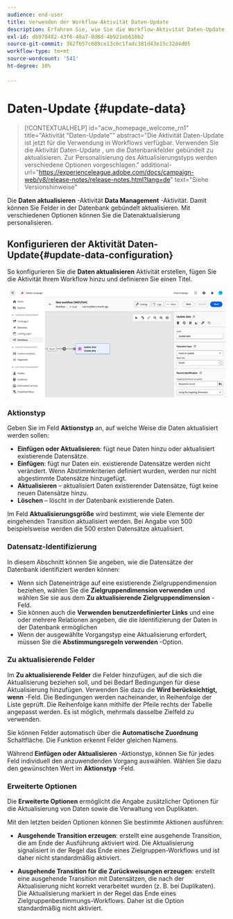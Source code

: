 ```yaml
---
audience: end-user
title: Verwenden der Workflow-Aktivität Daten-Update
description: Erfahren Sie, wie Sie die Workflow-Aktivität Daten-Update verwenden.
exl-id: db978482-43f6-48a7-8d8d-4b921eb610b2
source-git-commit: 362f657c689ce13c6c1fadc381d43e15c32d4d05
workflow-type: tm+mt
source-wordcount: '541'
ht-degree: 30%

---
```


# Daten-Update {#update-data}


>[!CONTEXTUALHELP]
>id="acw_homepage_welcome_rn1"
>title="Aktivität &quot;Daten-Update&quot;"
>abstract="Die Aktivität Daten-Update ist jetzt für die Verwendung in Workflows verfügbar. Verwenden Sie die Aktivität Daten-Update , um die Datenbankfelder gebündelt zu aktualisieren. Zur Personalisierung des Aktualisierungstyps werden verschiedene Optionen vorgeschlagen."
>additional-url="https://experienceleague.adobe.com/docs/campaign-web/v8/release-notes/release-notes.html?lang=de" text="Siehe Versionshinweise"



Die **Daten aktualisieren** -Aktivität **Data Management** -Aktivität. Damit können Sie Felder in der Datenbank gebündelt aktualisieren. Mit verschiedenen Optionen können Sie die Datenaktualisierung personalisieren.

<!--
The **Operation type** field lets you choose the process to be carried out on the data in the database. Select the first option to add data or update (it if it has already been added). You can also only add data, only update data, or delete data. Select the **Update and merge collections** to select a primary record to link duplicates to, and delete those duplicates safely

Specify how to identify the records in the database: if data relate to an existing targeting dimension, select the **Using the targeting dimension** option and select the targeting dimension and fields to update. Otherwise, specify one or more custom links to identify the data in the database, or direct use of reconciliation keys.

Select the fields to update and reconciliation settings. You can use the **Auto-mapping** option to automatically identify the fields to be updated.

The **Advanced options** section let you specify additional settings to manage data and duplicates.

Toggle the **Generate an outbound transition** option to add an outbound transition that will be activated at the end of the execution of the **Update data** activity. The update generally marks the end of a targeting workflow and therefore the option is not activated by default.

Toggle the **Generate an outbound transition for rejects** option to add an outbound transition containing records that have not been correctly processed after the update (for example if there is a duplicate). The update generally marks the end of a targeting workflow and therefore the option is not activated by default.
-->

## Konfigurieren der Aktivität Daten-Update{#update-data-configuration}

So konfigurieren Sie die **Daten aktualisieren** Aktivität erstellen, fügen Sie die Aktivität Ihrem Workflow hinzu und definieren Sie einen Titel.

![](../assets/workflow-update-data.png)

### Aktionstyp

Geben Sie im Feld **Aktionstyp** an, auf welche Weise die Daten aktualisiert werden sollen:

* **Einfügen oder Aktualisieren**: fügt neue Daten hinzu oder aktualisiert existierende Datensätze.
* **Einfügen**: fügt nur Daten ein. existierende Datensätze werden nicht verändert. Wenn Abstimmkriterien definiert wurden, werden nur nicht abgestimmte Datensätze hinzugefügt.
* **Aktualisieren** – aktualisiert Daten existierender Datensätze, fügt keine neuen Datensätze hinzu.
* **Löschen** – löscht in der Datenbank existierende Daten.

Im Feld **Aktualisierungsgröße** wird bestimmt, wie viele Elemente der eingehenden Transition aktualisiert werden. Bei Angabe von 500 beispielsweise werden die 500 ersten Datensätze aktualisiert.

### Datensatz-Identifizierung

In diesem Abschnitt können Sie angeben, wie die Datensätze der Datenbank identifiziert werden können:

* Wenn sich Dateneinträge auf eine existierende Zielgruppendimension beziehen, wählen Sie die **Zielgruppendimension verwenden** und wählen Sie sie aus dem **Zu aktualisierende Zielgruppendimension** -Feld.
* Sie können auch die **Verwenden benutzerdefinierter Links** und eine oder mehrere Relationen angeben, die die Identifizierung der Daten in der Datenbank ermöglichen
* Wenn der ausgewählte Vorgangstyp eine Aktualisierung erfordert, müssen Sie die **Abstimmungsregeln verwenden** -Option.

### Zu aktualisierende Felder

Im **Zu aktualisierende Felder** die Felder hinzufügen, auf die sich die Aktualisierung beziehen soll, und bei Bedarf Bedingungen für diese Aktualisierung hinzufügen. Verwenden Sie dazu die **Wird berücksichtigt, wenn** -Feld. Die Bedingungen werden nacheinander, in Reihenfolge der Liste geprüft. Die Reihenfolge kann mithilfe der Pfeile rechts der Tabelle angepasst werden. Es ist möglich, mehrmals dasselbe Zielfeld zu verwenden.

Sie können Felder automatisch über die **Automatische Zuordnung** Schaltfläche. Die Funktion erkennt Felder gleichen Namens.

Während **Einfügen oder Aktualisieren** -Aktionstyp, können Sie für jedes Feld individuell den anzuwendenden Vorgang auswählen. Wählen Sie dazu den gewünschten Wert im **Aktionstyp** -Feld.

### Erweiterte Optionen

Die **Erweiterte Optionen** ermöglicht die Angabe zusätzlicher Optionen für die Aktualisierung von Daten sowie die Verwaltung von Duplikaten.

<!--
* **Disable automatic key management**
* **Disable audit**
* **Empty the destination value if the source value is empty**
* **Update all columns with matching names**
* **Ignore records which concern the same target**: only the first in the list of expressions will be considered
-->

Mit den letzten beiden Optionen können Sie bestimmte Aktionen ausführen:

* **Ausgehende Transition erzeugen**: erstellt eine ausgehende Transition, die am Ende der Ausführung aktiviert wird. Die Aktualisierung signalisiert in der Regel das Ende eines Zielgruppen-Workflows und ist daher nicht standardmäßig aktiviert.

* **Ausgehende Transition für die Zurückweisungen erzeugen**: erstellt eine ausgehende Transition mit Datensätzen, die nach der Aktualisierung nicht korrekt verarbeitet wurden (z. B. bei Duplikaten). Die Aktualisierung markiert in der Regel das Ende eines Zielgruppenbestimmungs-Workflows. Daher ist die Option standardmäßig nicht aktiviert.
